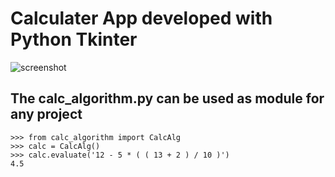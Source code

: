 # Calculater App developed with Python Tkinter
![screenshot](https://github.com/cavadsalman/Tkinter-Calculator/blob/master/Ekran%20Al%C4%B1nt%C4%B1s%C4%B1.JPG?raw=true)

The calc_algorithm.py can be used as module for any project
---
```python3
>>> from calc_algorithm import CalcAlg
>>> calc = CalcAlg()
>>> calc.evaluate('12 - 5 * ( ( 13 + 2 ) / 10 )')
4.5
```
